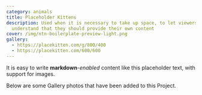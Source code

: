 ```yaml
---
category: animals
title: Placeholder Kittens
description: Used when it is necessary to take up space, to let viewers
  understand that they should provide their own content
cover: /img/ntn-boilerplate-preview-light.png
gallery:
  - https://placekitten.com/g/800/400
  - https://placekitten.com/600/600
---
```


It is easy to write **markdown**-*enabled* content like this placeholder text, with support for images.

Below are some Gallery photos that have been added to this Project.
